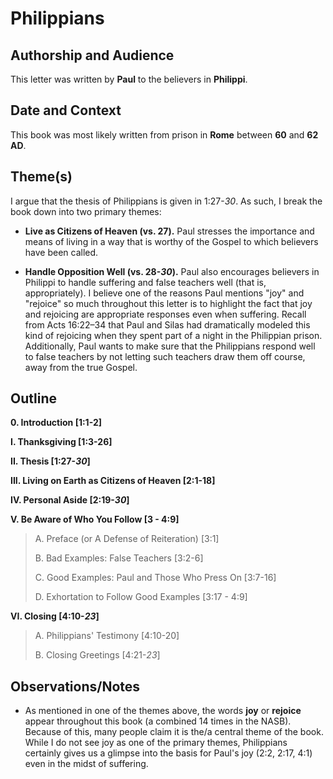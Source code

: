 # Philippians


## Authorship and Audience
This letter was written by **Paul** to the believers in **Philippi**.


## Date and Context
This book was most likely written from prison in **Rome** between **60** and **62 AD**.


## Theme(s)
I argue that the thesis of Philippians is given in 1:27-*30*. As such, I break the book down into two primary themes:

- **Live as Citizens of Heaven (vs. 27).**  Paul stresses the importance and means of living in a way that is worthy of the Gospel to which believers have been called.

- **Handle Opposition Well (vs. 28-*30*).**  Paul also encourages believers in Philippi to handle suffering and false teachers well (that is, appropriately). I believe one of the reasons Paul mentions "joy" and "rejoice" so much throughout this letter is to highlight the fact that joy and rejoicing are appropriate responses even when suffering. Recall from Acts 16:22–34 that Paul and Silas had dramatically modeled this kind of rejoicing when they spent part of a night in the Philippian prison. Additionally, Paul wants to make sure that the Philippians respond well to false teachers by not letting such teachers draw them off course, away from the true Gospel.


## Outline
**0. Introduction  [1:1-2]**

**I. Thanksgiving  [1:3-26]**

**II. Thesis  [1:27-*30*]**

**III. Living on Earth as Citizens of Heaven  [2:1-18]**

**IV. Personal Aside  [2:19-*30*]**

**V. Be Aware of Who You Follow  [3 - 4:9]**

  > A. Preface (or A Defense of Reiteration)  [3:1]
  > 
  > B. Bad Examples: False Teachers  [3:2-6]
  > 
  > C. Good Examples: Paul and Those Who Press On  [3:7-16]
  > 
  > D. Exhortation to Follow Good Examples  [3:17 - 4:9]

**VI. Closing  [4:10-*23*]**

  > A. Philippians' Testimony  [4:10-20]
  > 
  > B. Closing Greetings  [4:21-*23*]


## Observations/Notes
  - As mentioned in one of the themes above, the words **joy** or **rejoice** appear throughout this book (a combined 14 times in the NASB). Because of this, many people claim it is the/a central theme of the book. While I do not see joy as one of the primary themes, Philippians certainly gives us a glimpse into the basis for Paul's joy (2:2, 2:17, 4:1) even in the midst of suffering.
